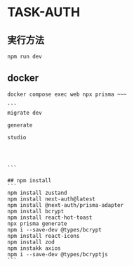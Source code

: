 # TASK-AUTH

## 実行方法
```
npm run dev
```

## docker 
```
docker compose exec web npx prisma ~~~
```

~~~の内容
```
migrate dev

generate

studio




```

## npm install
```
npm install zustand
npm install next-auth@latest
npm install @next-auth/prisma-adapter
npm install bcrypt
npm install react-hot-toast
npx prisma generate
npm i --save-dev @types/bcrypt
npm install react-icons
npm install zod
npm instakk axios
npm i --save-dev @types/bcryptjs
```
